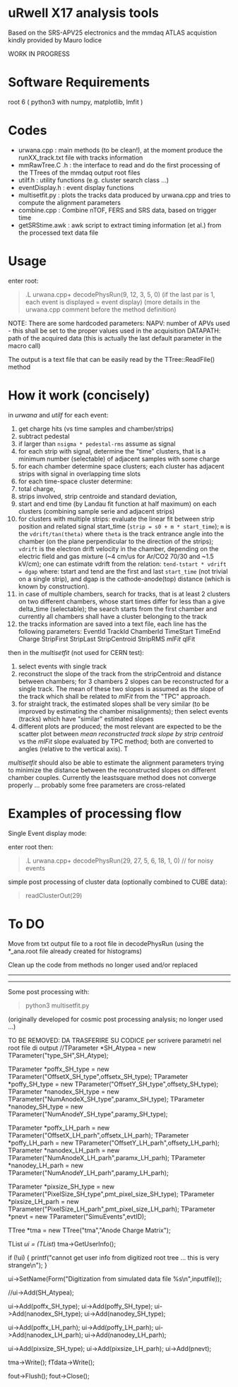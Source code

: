 # uRwell X17 analysis tools

Based on the SRS-APV25 electronics and the mmdaq ATLAS acquistion kindly provided by Mauro Iodice

WORK IN PROGRESS

# Software Requirements

root 6
( python3 with numpy, matplotlib, lmfit ) 

# Codes

- urwana.cpp : main methods (to be clean!), at the moment produce the runXX_track.txt file with tracks information
- mmRawTree.C .h : the interface to read and do the first processing of the TTrees of the mmdaq output root files
- utilf.h : utility functions (e.g. cluster search class ...)
- eventDisplay.h : event display functions
- multisetfit.py : plots the tracks data produced by urwana.cpp and tries to compute the alignment parameters
- combine.cpp : Combine nTOF, FERS and SRS data, based on trigger time
- getSRStime.awk : awk script to extract timing information (et al.) from the processed text data file

# Usage

enter root:

> .L urwana.cpp+
>  decodePhysRun(9, 12, 3, 5, 0)  (if the last par is 1, each event is displayed = event display)
(more details in the urwana.cpp comment before the method definition)

NOTE: There are some hardcoded parameters:
  NAPV: number of APVs used - this shall be set to the proper values used in the acquisition
  DATAPATH: path of the acquired data (this is actually the last default parameter in the macro call)

The output is a text file that can be easily read by the TTree::ReadFile() method

# How it work (concisely)

in *urwana* and *utilf* for each event:
 1. get charge hits (vs time samples and chamber/strips) 
 2. subtract pedestal
 3. if larger than `nsigma * pedestal-rms` assume as signal
 4. for each strip with signal, determine the "time" clusters, that is a minimum number (selectable) of adjacent samples with some charge
 5. for each chamber determine space clusters; each cluster has adjacent strips with signal in overlapping time slots
 6. for each time-space cluster determine:
   1. total charge,
   2. strips involved, strip centroide and standard deviation, 
   3. start and end time (by Landau fit function at half maximum) on each clusters (combining sample serie and adjacent strips)
   4. for clusters with multiple strips: evaluate the linear fit between strip position and related signal start_time (`strip = s0 + m * start_time`);
      `m` is the `vdrift/tan(theta)` where `theta` is the track entrance angle into the chamber (on the plane perpendicular to the direction of the strips);
	  `vdrift` is the electron drift velocity in the chamber, depending on the electric field and gas mixture (~4 cm/us for Ar/CO2 70/30 and ~1.5 kV/cm); 
	  one can estimate vdrift from the relation: `tend-tstart * vdrift = dgap` where: tstart and tend are the first and last `start_time` 
	  (not trivial on a single strip), and dgap is the cathode-anode(top) distance (which is known by construction).
 7. in case of multiple chambers, search for tracks, that is at least 2 clusters on two different chambers, 
    whose start times differ for less than a give delta_time (selectable); 
	the search starts from the first chamber and currently all chambers shall have a cluster belonging to the track
 8. the tracks information are saved into a text file, each line has the following parameters:
     EventId TrackId ChamberId TimeStart TimeEnd Charge StripFirst StripLast StripCentroid StripRMS *mlFit* qlFit

then in the *multisetfit* (not used for CERN test):
 1. select events with single track
 2. reconstruct the slope of the track from the stripCentroid and distance between chambers; 
    for 3 chambers 2 slopes can be reconstructed for a single track.
	The mean of these two slopes is assumed as the slope of the track which shall be related to *mlFit* from the "TPC" approach.
 3. for straight track, the estimated slopes shall be very similar (to be improved by estimating the chamber misalignments); 
    then select events (tracks) which have "similar" estimated slopes
 4. different plots are produced; the most relevant are expected to be the scatter plot
    between *mean reconstructed track slope by strip centroid* vs the *mlFit* slope evaluated by TPC method; 
	both are converted to angles (relative to the vertical axis). T

*multisetfit* should also be able to estimate the alignment parameters trying to minimize the distance between the reconstructed slopes on different chamber couples. 
Currently the leastsquare method does not converge properly ... probably some free parameters are cross-related 

# Examples of processing flow

Single Event display mode:

enter root then:
>.L urwana.cpp+
> decodePhysRun(29, 27, 5, 6, 18, 1, 0)   // for noisy events

simple post processing of cluster data (optionally combined to CUBE data):

> readClusterOut(29)



# To DO
Move from txt output file to a root file in decodePhysRun (using the *_ana.root file already created for histograms)

Clean up the code from methods no longer used and/or replaced

-----

---
Some post processing with:

>  python3 multisetfit.py 

(originally developed for cosmic post processing analysis; no longer used ...)



TO BE REMOVED:
DA TRASFERIRE SU CODICE per scrivere parametri nel root file di output
 //TParameter<char> *SH_Atypea = new TParameter<char>("type_SH",SH_Atype);

  TParameter<float> *poffx_SH_type = new TParameter<float>("OffsetX_SH_type",offsetx_SH_type);
  TParameter<float> *poffy_SH_type = new TParameter<float>("OffsetY_SH_type",offsety_SH_type);
  TParameter<int> *nanodex_SH_type = new TParameter<int>("NumAnodeX_SH_type",paramx_SH_type);
  TParameter<int> *nanodey_SH_type = new TParameter<int>("NumAnodeY_SH_type",paramy_SH_type);

  TParameter<float> *poffx_LH_parh = new TParameter<float>("OffsetX_LH_parh",offsetx_LH_parh);
  TParameter<float> *poffy_LH_parh = new TParameter<float>("OffsetY_LH_parh",offsety_LH_parh);
  TParameter<int> *nanodex_LH_parh = new TParameter<int>("NumAnodeX_LH_parh",paramx_LH_parh);
  TParameter<int> *nanodey_LH_parh = new TParameter<int>("NumAnodeY_LH_parh",paramy_LH_parh);

  TParameter<float> *pixsize_SH_type = new TParameter<float>("PixelSize_SH_type",pmt_pixel_size_SH_type);
  TParameter<float> *pixsize_LH_parh = new TParameter<float>("PixelSize_LH_parh",pmt_pixel_size_LH_parh);
  TParameter<int> *pnevt = new TParameter<int>("SimuEvents",evtID);
   
   TTree *tma = new TTree("tma","Anode Charge Matrix");
   
  TList *ui = (TList*) tma->GetUserInfo();

  if (!ui) { printf("cannot get user info from digitized root tree ... this is very strange\n"); }

  ui->SetName(Form("Digitization from simulated data file %s\n",inputfile));

  //ui->Add(SH_Atypea);
  
  ui->Add(poffx_SH_type);
  ui->Add(poffy_SH_type);
  ui->Add(nanodex_SH_type);
  ui->Add(nanodey_SH_type);

  ui->Add(poffx_LH_parh);
  ui->Add(poffy_LH_parh);
  ui->Add(nanodex_LH_parh);
  ui->Add(nanodey_LH_parh);

  ui->Add(pixsize_SH_type);
  ui->Add(pixsize_LH_parh);
  ui->Add(pnevt);
  
  tma->Write();
  fTdata->Write();

  fout->Flush();
  fout->Close();
